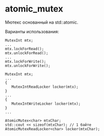 # atomic_mutex

Мютекс основанный на std::atomic.

Варианты использования:

```
MutexInt mtx;
...
mtx.lockForRead();
mtx.unlockForRead();
...
mtx.lockForWrite();
mtx.unlockForWrite();
```
```
MutexInt mtx;
...
{
   MutexIntReadLocker locker(mtx);
}
...
{
   MutexIntWriteLocker locker(mtx);
}
...
```
```
AtomicMutex<char> mtxChar;
std::cout << sizeof(mtxChar); // 1 байте
AtomicMutexReadLocker<char> locker(mtxChar);
```
